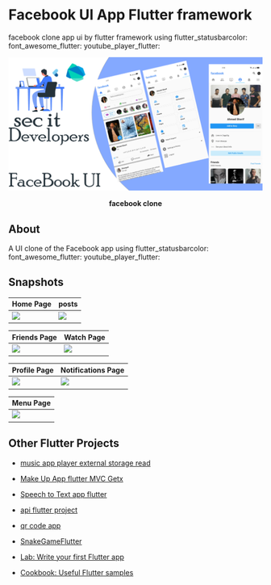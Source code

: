 # Facebook UI App Flutter framework

facebook clone app ui by flutter framework using
  flutter_statusbarcolor:
  font_awesome_flutter:
  youtube_player_flutter:



<p><img src="snapshot/facebook.png" /></p>
<p align="center"><b>facebook clone</b></p>




## About
A UI clone of the Facebook app using
  flutter_statusbarcolor:
  font_awesome_flutter:
  youtube_player_flutter:

## Snapshots

| Home Page | posts  |
|------|-------|
|<img src="snapshot/home.png" width="400">|<img src="snapshot/post.png" width="400">|

| Friends Page | Watch Page |
|------|-------|
|<img src="snapshots/snapshot3.jpeg" width="400">|<img src="snapshots/confirm.jpg" width="400">|

| Profile Page | Notifications Page |
|------|-------|
|<img src="snapshots/snapshot5.jpeg" width="400">|<img src="snapshots/note.jpg" width="400">|

| Menu Page |
|------|
|<img src="snapshots/setting.jpg" width="400">
## Other Flutter Projects
- [music app player external storage read](https://github.com/itsherifAhmed/Music-Player-Read-external-Storage-Flutter-app)
- [Make Up App flutter MVC Getx](https://github.com/itsherifAhmed/MakeUp-App)
- [Speech to Text app flutter](https://github.com/itsherifAhmed/Speech-to-text-app)
- [api flutter project](https://github.com/itsherifAhmed/apiFlutter-Project)
- [qr code app](https://github.com/itsherifAhmed/qr-barcode)
- [SnakeGameFlutter](https://www.github.com/ahmedgulabkhan/SnakeGameFlutter)


- [Lab: Write your first Flutter app](https://github.com/itsherifAhmed)
- [Cookbook: Useful Flutter samples](https://github.com/itsherifAhmed/Music-Player-Read-external-Storage-Flutter-app)

